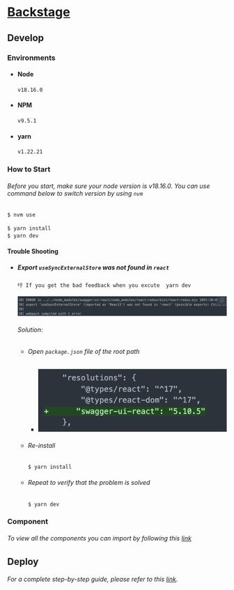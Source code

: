 # [Backstage](https://backstage.io)

## Develop
### Environments
* #### Node
    ```
    v18.16.0
    ```
* #### NPM
    ```
    v9.5.1
    ```
* #### yarn
    ```
    v1.22.21
    ```
### How to Start
###### Before you start, make sure your node version is v18.16.0. You can use command below to switch version by using `nvm`
```sh
$ nvm use
```

```sh
$ yarn install
$ yarn dev
```
#### Trouble Shooting
* ##### Export `useSyncExternalStore` was not found in `react`
    `👎 If you get the bad feedback when you excute  yarn dev`

    ![Alt text](./readme-images/readme-01.png)
    ###### Solution:
    * ###### Open ` package.json ` file of the root path
      * ![Alt text](./readme-images/readme-02.png)
    * ###### Re-install
        ```shell
        $ yarn install
        ```
    * ###### Repeat to verify that the problem is solved
        ```shell
        $ yarn dev
        ```
### Component
###### To view all the components you can import by following this [link](https://backstage.io/storybook/?path=/story/plugins-examples--plugin-with-data)

## Deploy
###### For a complete step-by-step guide, please refer to this [link](https://github.com/KevinShih-689/note/blob/main/learning-note/backstage/backstage.md#deploy).


